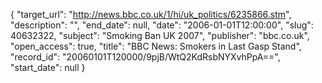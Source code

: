 {
  "target_url": "http://news.bbc.co.uk/1/hi/uk_politics/6235866.stm", 
  "description": "", 
  "end_date": null, 
  "date": "2006-01-01T12:00:00", 
  "slug": 40632322, 
  "subject": "Smoking Ban UK 2007", 
  "publisher": "bbc.co.uk", 
  "open_access": true, 
  "title": "BBC News: Smokers in Last Gasp Stand", 
  "record_id": "20060101T120000/9pjB/WtQ2KdRsbNYXvhPpA==", 
  "start_date": null
}

